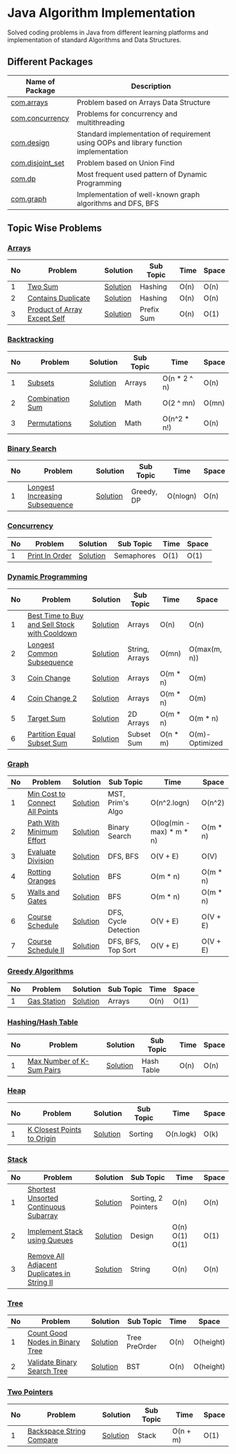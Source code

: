 # Java Algorithm Implementation
Solved coding problems in Java from different learning platforms and implementation of standard Algorithms and Data Structures.

## Different Packages
| Name of Package | Description |
| ----------------| ----------- |
| [com.arrays](https://github.com/nsky80/Java_Algorithms/tree/main/src/com/arrays) | Problem based on Arrays Data Structure |
| [com.concurrency](https://github.com/nsky80/Java_Algorithms/tree/main/src/com/concurrency) | Problems for concurrency and multithreading |
| [com.design](https://github.com/nsky80/Java_Algorithms/tree/main/src/com/design) | Standard implementation of requirement using OOPs and library function implementation |
| [com.disjoint_set](https://github.com/nsky80/Java_Algorithms/tree/main/src/com/disjoint_set) | Problem based on Union Find |
| [com.dp](https://github.com/nsky80/Java_Algorithms/tree/main/src/com/dp) | Most frequent used pattern of Dynamic Programming |
| [com.graph](https://github.com/nsky80/Java_Algorithms/tree/main/src/com/graph) | Implementation of well-known graph algorithms and DFS, BFS |


## Topic Wise Problems

### [Arrays](https://github.com/nsky80/Java_Algorithms/tree/main/src/com/arrays)

| No | Problem | Solution | Sub Topic | Time | Space |
| --- | ------ | -------- | --------- | ---- | ----- |
| 1 | [Two Sum](https://leetcode.com/problems/two-sum/) | [Solution](https://github.com/nsky80/Java_Algorithms/blob/main/src/com/hashing/TwoSum.java) | Hashing | O(n) | O(n) |
| 2 | [Contains Duplicate](https://leetcode.com/problems/contains-duplicate/) | [Solution](https://github.com/nsky80/Java_Algorithms/blob/main/src/com/arrays/ContainsDuplicate.java) | Hashing | O(n) | O(n) |
| 3 | [Product of Array Except Self](https://leetcode.com/problems/product-of-array-except-self/) | [Solution](https://github.com/nsky80/Java_Algorithms/blob/main/src/com/arrays/ProductOfArrayExceptSelf.java) | Prefix Sum | O(n) | O(1) |

### [Backtracking](https://github.com/nsky80/Java_Algorithms/tree/main/src/com/backtracking)

| No | Problem | Solution | Sub Topic | Time | Space |
| --- | ------ | -------- | --------- | ---- | ----- |
| 1 | [Subsets](https://leetcode.com/problems/subsets/) | [Solution](https://github.com/nsky80/Java_Algorithms/blob/main/src/com/backtracking/Subsets.java) | Arrays | O(n * 2 ^ n) | O(n) |
| 2 | [Combination Sum](https://leetcode.com/problems/combination-sum/) | [Solution](https://github.com/nsky80/Java_Algorithms/blob/main/src/com/backtracking/CombinationSum.java) | Math | O(2 ^ mn) | O(mn) |
| 3 | [Permutations](https://leetcode.com/problems/permutations/) | [Solution](https://github.com/nsky80/Java_Algorithms/blob/main/src/com/backtracking/Permutations.java) | Math | O(n^2 * n!) | O(n) |

### [Binary Search](https://github.com/nsky80/Java_Algorithms/tree/main/src/com/searching/binary)

| No | Problem | Solution | Sub Topic | Time | Space |
| --- | ------ | -------- | --------- | ---- | ----- |
| 1 | [Longest Increasing Subsequence](https://leetcode.com/problems/longest-increasing-subsequence/) | [Solution](https://github.com/nsky80/Java_Algorithms/blob/main/src/com/searching/binary/LongestIncreasingSubsequence.java) | Greedy, DP | O(nlogn) | O(n) |

### [Concurrency](https://github.com/nsky80/Java_Algorithms/tree/main/src/com/concurrency)

| No | Problem | Solution | Sub Topic | Time | Space |
| --- | ------ | -------- | --------- | ---- | ----- |
| 1 | [Print In Order](https://leetcode.com/problems/print-in-order/) | [Solution](https://github.com/nsky80/Java_Algorithms/blob/main/src/com/concurrency/semaphores/PrintInOrder.java) | Semaphores | O(1) | O(1) |

### [Dynamic Programming](https://github.com/nsky80/Java_Algorithms/tree/main/src/com/dp)

| No | Problem | Solution | Sub Topic | Time | Space |
| --- | ------ | -------- | --------- | ---- | ----- |
| 1 | [Best Time to Buy and Sell Stock with Cooldown](https://leetcode.com/problems/best-time-to-buy-and-sell-stock-with-cooldown/) | [Solution](https://github.com/nsky80/Java_Algorithms/blob/main/src/com/dp/medium/BestTimeToBuyAndSellStockWithCooldown.java) | Arrays | O(n) | O(n) |
| 2 | [Longest Common Subsequence](https://leetcode.com/problems/longest-common-subsequence/) | [Solution](https://github.com/nsky80/Java_Algorithms/blob/main/src/com/dp/lcs/CountLCS_DP.java) | String, Arrays | O(mn) | O(max(m, n)) |
| 3 | [Coin Change](https://leetcode.com/problems/coin-change/) | [Solution](https://github.com/nsky80/Java_Algorithms/blob/main/src/com/dp/coin_change/CoinChange.java) | Arrays | O(m * n) | O(m) |
| 4 | [Coin Change 2](https://leetcode.com/problems/coin-change-2/) | [Solution](https://github.com/nsky80/Java_Algorithms/blob/main/src/com/dp/coin_change/CoinChange2.java) | Arrays | O(m * n) | O(m) |
| 5 | [Target Sum](https://leetcode.com/problems/target-sum/) | [Solution](https://github.com/nsky80/Java_Algorithms/blob/main/src/com/dp/medium/TargetSum.java) | 2D Arrays | O(m * n) | O(m * n) |
| 6 | [Partition Equal Subset Sum](https://leetcode.com/problems/partition-equal-subset-sum/) | [Solution](https://github.com/nsky80/Java_Algorithms/blob/main/src/com/dp/medium/PartitionEqualSubsetSum.java) | Subset Sum | O(n * m) | O(m)-Optimized |

### [Graph](https://github.com/nsky80/Java_Algorithms/tree/main/src/com/graph)

| No | Problem | Solution | Sub Topic | Time | Space |
| --- | ------ | -------- | --------- | ---- | ----- |
| 1 | [Min Cost to Connect All Points](https://leetcode.com/problems/min-cost-to-connect-all-points/) | [Solution](https://github.com/nsky80/Java_Algorithms/blob/main/src/com/graph/mst/MinCostToConnectAllPoints.java) | MST, Prim's Algo | O(n^2.logn) | O(n^2) |
| 2 | [Path With Minimum Effort](https://leetcode.com/problems/path-with-minimum-effort/) | [Solution](https://github.com/nsky80/Java_Algorithms/blob/main/src/com/graph/grid/PathWithMinimumEffort.java) | Binary Search | O(log(min - max) * m * n) | O(m * n) |
| 3 | [Evaluate Division](https://leetcode.com/problems/evaluate-division/) | [Solution](https://github.com/nsky80/Java_Algorithms/blob/main/src/com/graph/DFS/EvaluateDivision.java) | DFS, BFS | O(V + E) | O(V) |
| 4 | [Rotting Oranges](https://leetcode.com/problems/rotting-oranges/) | [Solution](https://github.com/nsky80/Java_Algorithms/blob/main/src/com/graph/BFS/grid/RottingOranges.java) | BFS | O(m * n) | O(m * n) |
| 5 | [Walls and Gates](https://www.lintcode.com/problem/663/description/) | [Solution](https://github.com/nsky80/Java_Algorithms/blob/main/src/com/graph/grid/WallsAndGates.java) | BFS | O(m * n) | O(m * n) |
| 6 | [Course Schedule](https://leetcode.com/problems/course-schedule/) | [Solution](https://github.com/nsky80/Java_Algorithms/blob/main/src/com/graph/dag/topological_sort/CourseSchedule.java) | DFS, Cycle Detection | O(V + E) | O(V + E) |
| 7 | [Course Schedule II](https://leetcode.com/problems/course-schedule-ii/) | [Solution](https://github.com/nsky80/Java_Algorithms/blob/main/src/com/graph/dag/topological_sort/CourseSchedule2.java) | DFS, BFS, Top Sort | O(V + E) | O(V + E) |

### [Greedy Algorithms](https://github.com/nsky80/Java_Algorithms/tree/main/src/com/greedy)

| No | Problem | Solution | Sub Topic | Time | Space |
| --- | ------ | -------- | --------- | ---- | ----- |
| 1 | [Gas Station](https://leetcode.com/problems/gas-station/) | [Solution](https://github.com/nsky80/Java_Algorithms/blob/main/src/com/greedy/GasStation.java) | Arrays | O(n) | O(1) |

### [Hashing/Hash Table](https://github.com/nsky80/Java_Algorithms/tree/main/src/com/hashing)

| No | Problem | Solution | Sub Topic | Time | Space |
| --- | ------ | -------- | --------- | ---- | ----- |
| 1 | [Max Number of K-Sum Pairs](https://leetcode.com/problems/max-number-of-k-sum-pairs/) | [Solution](https://github.com/nsky80/Java_Algorithms/blob/main/src/com/hashing/MaxNumberOfK_SumPairs.java) | Hash Table | O(n) | O(n) |

### [Heap](https://github.com/nsky80/Java_Algorithms/tree/main/src/com/heap)

| No | Problem | Solution | Sub Topic | Time | Space |
| --- | ------ | -------- | --------- | ---- | ----- |
| 1 | [K Closest Points to Origin](https://leetcode.com/problems/k-closest-points-to-origin/) | [Solution](https://github.com/nsky80/Java_Algorithms/blob/main/src/com/heap/K_ClosestPointsToOrigin.java) | Sorting | O(n.logk) | O(k) |

### [Stack](https://github.com/nsky80/Java_Algorithms/tree/main/src/com/stack)

| No | Problem | Solution | Sub Topic | Time | Space |
| --- | ------ | -------- | --------- | ---- | ----- |
| 1 | [Shortest Unsorted Continuous Subarray](https://leetcode.com/problems/shortest-unsorted-continuous-subarray/) | [Solution](https://github.com/nsky80/Java_Algorithms/blob/main/src/com/stack.arrays/ShortestUnsortedContinuousSubarray.java) | Sorting, 2 Pointers | O(n) | O(n) |
| 2 | [Implement Stack using Queues](https://leetcode.com/problems/implement-stack-using-queues/) | [Solution](https://github.com/nsky80/Java_Algorithms/blob/main/src/com/stack/ImplementStackUsingQueues.java) | Design | O(n) O(1) O(1) | O(1) |
| 3 | [Remove All Adjacent Duplicates in String II](https://leetcode.com/problems/remove-all-adjacent-duplicates-in-string-ii/) | [Solution](https://github.com/nsky80/Java_Algorithms/blob/main/src/com/stack/RemoveAllAdjacentDuplicatesInStringII.java) | String | O(n) | O(n) |

### [Tree](https://github.com/nsky80/Java_Algorithms/tree/main/src/com/tree)

| No | Problem | Solution | Sub Topic | Time | Space |
| --- | ------ | -------- | --------- | ---- | ----- |
| 1 | [Count Good Nodes in Binary Tree](https://leetcode.com/problems/count-good-nodes-in-binary-tree/) | [Solution](https://github.com/nsky80/Java_Algorithms/blob/main/src/com/tree/dfs_bfs/CountGoodNodesInBinaryTree.java) | Tree PreOrder | O(n) | O(height) |
| 2 | [Validate Binary Search Tree](https://leetcode.com/problems/validate-binary-search-tree/) | [Solution](https://github.com/nsky80/Java_Algorithms/blob/main/src/com/tree/traversal/ValidateBinarySearchTree.java) | BST | O(n) | O(height) |

### [Two Pointers](https://github.com/nsky80/Java_Algorithms/tree/main/src/com/two_pointers)

| No | Problem | Solution | Sub Topic | Time | Space |
| --- | ------ | -------- | --------- | ---- | ----- |
| 1 | [Backspace String Compare](https://leetcode.com/problems/backspace-string-compare/) | [Solution](https://github.com/nsky80/Java_Algorithms/blob/main/src/com/tree/dfs_bfs/BackspaceStringCompare.java) | Stack | O(n + m) | O(1) |